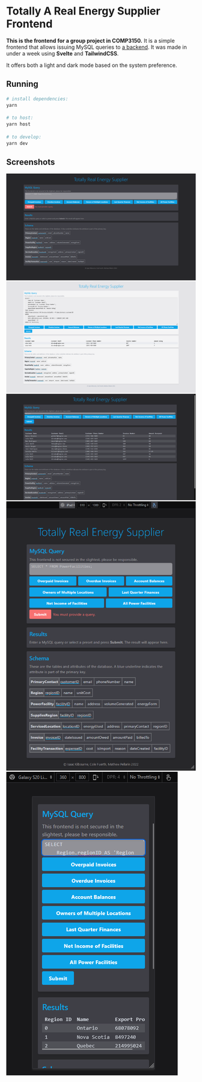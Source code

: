 # Totally A Real Energy Supplier Frontend

**This is the frontend for a group project in COMP3150.** It is a simple frontend that allows issuing MySQL queries to [a backend](https://github.com/kilbouri/comp3150-backend). It was made in under a week using **Svelte** and **TailwindCSS**.

It offers both a light and dark mode based on the system preference.

## Running

```sh
# install dependencies:
yarn

# to host:
yarn host

# to develop:
yarn dev
```

## Screenshots

![Initial Landing](screenshots/initial.png)
![Light Mode](screenshots/light_mode.png)
![Results](screenshots/results.png)
![Mobile Response - iPad](screenshots/ipad.png)
![Mobile Response - Galaxy S20](screenshots/galaxy_s20.png)
